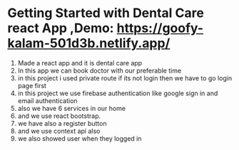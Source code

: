 # Getting Started with Dental Care react App ,Demo: https://goofy-kalam-501d3b.netlify.app/

1. Made a react app and it is dental care app
2. In this app we can book doctor with our preferable  time 
3. in this project i used private route if its not login then we have to go login page first
4. in this project we use firebase authentication like google sign in and email authentication
5. also we have 6 services in our home 
6. and we use react bootstrap.
7. we have also a register button 
8. and we use context api also
9. we also showed user when they logged in
